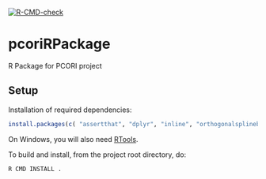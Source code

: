 
[![R-CMD-check](https://github.com/UofUEpi/pcoriRpackage/actions/workflows/r.yml/badge.svg)](https://github.com/UofUEpi/pcoriRpackage/actions/workflows/r.yml)

# pcoriRPackage

R Package for PCORI project



## Setup

Installation of required dependencies:
```R
install.packages(c( "assertthat", "dplyr", "inline", "orthogonalsplinebasis", "pracma", "purrr", "Rcpp", "rlang", "roxygen2", "tibble", "tidyr", "tidyverse" ))
```
On Windows, you will also need [RTools](https://cran.r-project.org/bin/windows/Rtools/).

To build and install, from the project root directory, do:
```sh
R CMD INSTALL .
```
